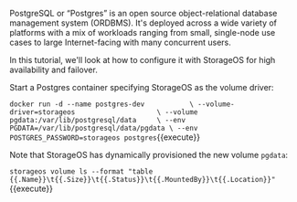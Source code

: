 PostgreSQL or “Postgres” is an open source object-relational database management
system (ORDBMS). It's deployed across a wide variety of platforms with a mix of
workloads ranging from small, single-node use cases to large Internet-facing
with many concurrent users.

In this tutorial, we'll look at how to configure it with StorageOS for high
availability and failover.

Start a Postgres container specifying StorageOS as the volume driver:

`docker run -d --name postgres-dev           \
--volume-driver=storageos                    \
--volume pgdata:/var/lib/postgresql/data     \
--env PGDATA=/var/lib/postgresql/data/pgdata \
--env POSTGRES_PASSWORD=storageos postgres`{{execute}}

Note that StorageOS has dynamically provisioned the new volume `pgdata`:

`storageos volume ls --format "table {{.Name}}\t{{.Size}}\t{{.Status}}\t{{.MountedBy}}\t{{.Location}}"`{{execute}}
